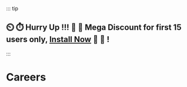 
::: tip
## :timer_clock: :stopwatch: Hurry Up !!! :tada: :confetti_ball:  Mega Discount for first 15 users only, [Install Now]('https://octobercms.com/plugin/fytinnovations-careers') :tada: :confetti_ball: !
:::

# Careers
